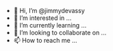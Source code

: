 - 👋 Hi, I’m @jimmydevassy
- 👀 I’m interested in ...
- 🌱 I’m currently learning ...
- 💞️ I’m looking to collaborate on ...
- 📫 How to reach me ...

<!---
jimmydevassy/jimmydevassy is a ✨ special ✨ repository because its `README.md` (this file) appears on your GitHub profile.
You can click the Preview link to take a look at your changes.
--->
